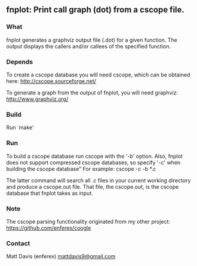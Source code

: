 ## fnplot: Print call graph (dot) from a cscope file.

### What
fnplot generates a graphviz output file (.dot) for a given function.
The output displays the callers and/or callees of the specified function.

### Depends
To create a cscope database you will need cscope, which can be obtained here:
http://cscope.sourceforge.net/

To generate a graph from the output of fnplot, you will need graphviz:
http://www.graphviz.org/

### Build
Run `make'

### Run
To build a cscope database run cscope with the '-b' option.  Also, fnplot
does not support compressed cscope databases, so specify '-c' when building the
cscope database" For example:
    cscope -c -b *.c

The latter command will search all .c files in your current working directory
and produce a cscope.out file.  That file, the cscope.out, is the cscope
database that fnplot takes as input.

### Note
The cscope parsing functionality originated from my other project:
https://github.com/enferex/coogle

### Contact
Matt Davis (enferex)
mattdavis9@gmail.com
